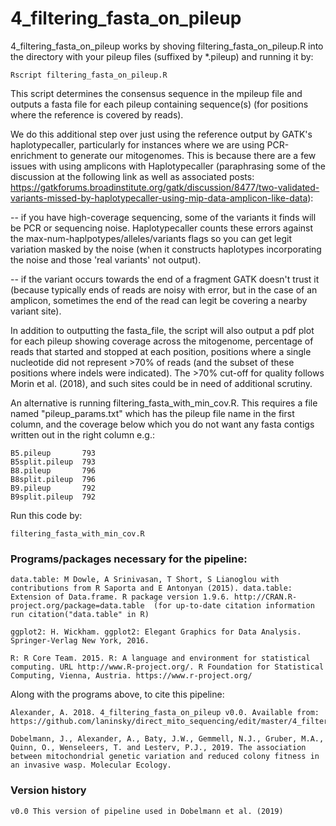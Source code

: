 # 4_filtering_fasta_on_pileup 
4_filtering_fasta_on_pileup works by shoving filtering_fasta_on_pileup.R into the directory with your pileup files (suffixed by *.pileup) and running it by:
```
Rscript filtering_fasta_on_pileup.R
```

This script determines the consensus sequence in the mpileup file and outputs a fasta file for each pileup containing sequence(s) (for positions where the reference is covered by reads).

We do this additional step over just using the reference output by GATK's haplotypecaller, particularly for instances where we are using PCR-enrichment to generate our mitogenomes. This is because there are a few issues with using amplicons with Haplotypecaller (paraphrasing some of the discussion at the following link as well as associated posts: https://gatkforums.broadinstitute.org/gatk/discussion/8477/two-validated-variants-missed-by-haplotypecaller-using-mip-data-amplicon-like-data):

-- if you have high-coverage sequencing, some of the variants it finds will be PCR or sequencing noise. Haplotypecaller counts these errors against the max-num-haplpotypes/alleles/variants flags so you can get legit variation masked by the noise (when it constructs haplotypes incorporating the noise and those 'real variants' not output).

-- if the variant occurs towards the end of a fragment GATK doesn't trust it (because typically ends of reads are noisy with error, but in the case of an amplicon, sometimes the end of the read can legit be covering a nearby variant site).

In addition to outputting the fasta_file, the script will also output a pdf plot for each pileup showing coverage across the mitogenome, percentage of reads that started and stopped at each position, positions where a single nucleotide did not represent >70% of reads (and the subset of these positions where indels were indicated). The >70% cut-off for quality follows Morin et al. (2018), and such sites could be in need of additional scrutiny.

An alternative is running filtering_fasta_with_min_cov.R. This requires a file named "pileup_params.txt" which has the pileup file name in the first column, and the coverage below which you do not want any fasta contigs written out in the right column e.g.:
```
B5.pileup       793
B5split.pileup  793
B8.pileup       796
B8split.pileup  796
B9.pileup       792
B9split.pileup  792
```
Run this code by:
```
filtering_fasta_with_min_cov.R
```
### Programs/packages necessary for the pipeline:
```
data.table: M Dowle, A Srinivasan, T Short, S Lianoglou with contributions from R Saporta and E Antonyan (2015). data.table: Extension of Data.frame. R package version 1.9.6. http://CRAN.R-project.org/package=data.table  (for up-to-date citation information run citation("data.table" in R)

ggplot2: H. Wickham. ggplot2: Elegant Graphics for Data Analysis. Springer-Verlag New York, 2016.

R: R Core Team. 2015. R: A language and environment for statistical computing. URL http://www.R-project.org/. R Foundation for Statistical Computing, Vienna, Austria. https://www.r-project.org/
```
Along with the programs above, to cite this pipeline:
```
Alexander, A. 2018. 4_filtering_fasta_on_pileup v0.0. Available from: https://github.com/laninsky/direct_mito_sequencing/edit/master/4_filtering_fasta_on_pileup/

Dobelmann, J., Alexander, A., Baty, J.W., Gemmell, N.J., Gruber, M.A., Quinn, O., Wenseleers, T. and Lesterv, P.J., 2019. The association between mitochondrial genetic variation and reduced colony fitness in an invasive wasp. Molecular Ecology.
```
### Version history
```
v0.0 This version of pipeline used in Dobelmann et al. (2019)
```
